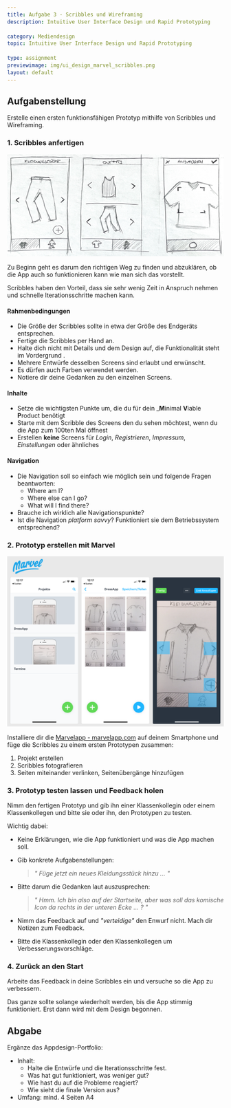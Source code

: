 ```yaml
---
title: Aufgabe 3 - Scribbles und Wireframing
description: Intuitive User Interface Design und Rapid Prototyping

category: Mediendesign
topic: Intuitive User Interface Design und Rapid Prototyping

type: assignment
previewimage: img/ui_design_marvel_scribbles.png
layout: default
---
```



## Aufgabenstellung

Erstelle einen ersten funktionsfähigen Prototyp mithilfe von Scribbles und Wireframing.

### 1. Scribbles anfertigen

![Scribbles](img/ui_design_scribbles.jpg)

Zu Beginn geht es darum den richtigen Weg zu finden und abzuklären, ob die App auch so funktionieren kann wie man sich das vorstellt. 

Scribbles haben den Vorteil, dass sie sehr wenig Zeit in Anspruch nehmen und schnelle Iterationsschritte machen kann.

#### Rahmenbedingungen
  - Die Größe der Scribbles sollte in etwa der Größe des Endgeräts entsprechen.
  - Fertige die Scribbles per Hand an.
  - Halte dich nicht mit Details und dem Design auf, die Funktionalität steht im Vordergrund  .
  - Mehrere Entwürfe desselben Screens sind erlaubt und erwünscht.
  - Es dürfen auch Farben verwendet werden.
  - Notiere dir deine Gedanken zu den einzelnen Screens.

#### Inhalte 
  - Setze die wichtigsten Punkte um, die du für dein _**M**inimal **V**iable **P**roduct benötigt
  - Starte mit dem Scribble des Screens den du sehen möchtest, wenn du die App zum 100ten Mal öffnest
  - Erstellen **keine** Screens für _Login_, _Registrieren_, _Impressum_, _Einstellungen_ oder ähnliches

#### Navigation
  - Die Navigation soll so einfach wie möglich sein und folgende Fragen beantworten:
    - Where am I?
    - Where else can I go?
    - What will I find there?
  - Brauche ich wirklich alle Navigationspunkte?
  - Ist die Navigation _platform savvy_? Funktioniert sie dem Betriebssystem entsprechend?


### 2. Prototyp erstellen mit Marvel
![Scribbles](img/ui_design_marvel_scribbles.png)

Installiere dir die [Marvelapp - marvelapp.com](https://marvelapp.com/) auf deinem Smartphone und füge die Scribbles zu einem ersten Prototypen zusammen:

1. Projekt erstellen
1. Scribbles fotografieren
1. Seiten miteinander verlinken, Seitenübergänge hinzufügen



### 3. Prototyp testen lassen und Feedback holen

Nimm den fertigen Prototyp und gib ihn einer Klassenkollegin oder einem Klassenkollegen und bitte sie oder ihn, den Prototypen zu testen.

Wichtig dabei:
- Keine Erklärungen, wie die App funktioniert und was die App machen soll.
  
- Gib konkrete Aufgabenstellungen:  
  > _" Füge jetzt ein neues Kleidungsstück hinzu ... "_
  
- Bitte darum die Gedanken laut auszusprechen:  
  >_" Hmm. Ich bin also auf der Startseite, aber was soll das komische Icon da rechts in der unteren Ecke ... ? "_

- Nimm das Feedback auf und _"verteidige"_ den Enwurf nicht. Mach dir Notizen zum Feedback.

- Bitte die Klassenkollegin oder den Klassenkollegen um Verbesserungsvorschläge.


### 4. Zurück an den Start

Arbeite das Feedback in deine Scribbles ein und versuche so die App zu verbessern.

Das ganze sollte solange wiederholt werden, bis die App stimmig funktioniert. Erst dann wird mit dem Design begonnen.


## Abgabe
Ergänze das Appdesign-Portfolio:
- Inhalt:
  - Halte die Entwürfe und die Iterationsschritte fest. 
  - Was hat gut funktioniert, was weniger gut?
  - Wie hast du auf die Probleme reagiert?
  - Wie sieht die finale Version aus?
- Umfang: mind. 4 Seiten A4
